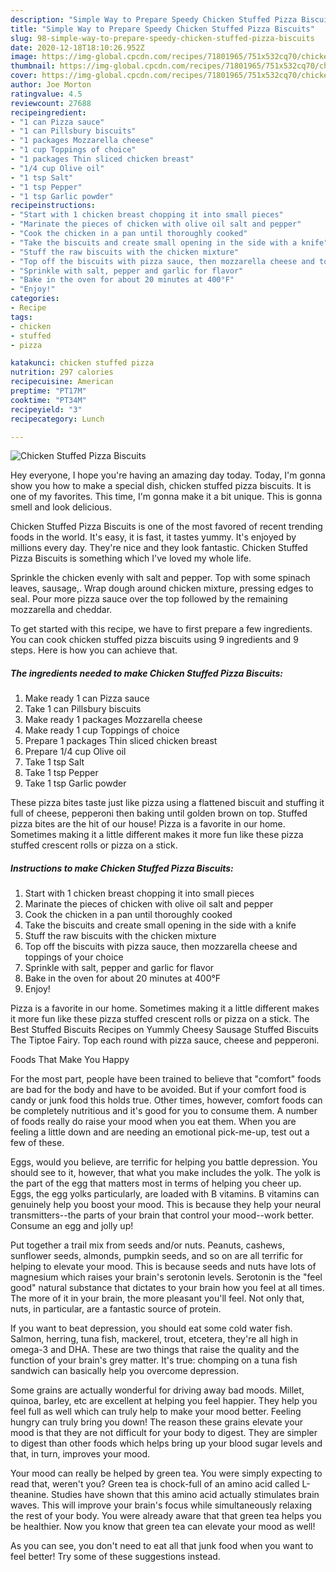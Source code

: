 ```yaml
---
description: "Simple Way to Prepare Speedy Chicken Stuffed Pizza Biscuits"
title: "Simple Way to Prepare Speedy Chicken Stuffed Pizza Biscuits"
slug: 98-simple-way-to-prepare-speedy-chicken-stuffed-pizza-biscuits
date: 2020-12-18T18:10:26.952Z
image: https://img-global.cpcdn.com/recipes/71801965/751x532cq70/chicken-stuffed-pizza-biscuits-recipe-main-photo.jpg
thumbnail: https://img-global.cpcdn.com/recipes/71801965/751x532cq70/chicken-stuffed-pizza-biscuits-recipe-main-photo.jpg
cover: https://img-global.cpcdn.com/recipes/71801965/751x532cq70/chicken-stuffed-pizza-biscuits-recipe-main-photo.jpg
author: Joe Morton
ratingvalue: 4.5
reviewcount: 27688
recipeingredient:
- "1 can Pizza sauce"
- "1 can Pillsbury biscuits"
- "1 packages Mozzarella cheese"
- "1 cup Toppings of choice"
- "1 packages Thin sliced chicken breast"
- "1/4 cup Olive oil"
- "1 tsp Salt"
- "1 tsp Pepper"
- "1 tsp Garlic powder"
recipeinstructions:
- "Start with 1 chicken breast chopping it into small pieces"
- "Marinate the pieces of chicken with olive oil salt and pepper"
- "Cook the chicken in a pan until thoroughly cooked"
- "Take the biscuits and create small opening in the side with a knife"
- "Stuff the raw biscuits with the chicken mixture"
- "Top off the biscuits with pizza sauce, then mozzarella cheese and toppings of your choice"
- "Sprinkle with salt, pepper and garlic for flavor"
- "Bake in the oven for about 20 minutes at 400°F"
- "Enjoy!"
categories:
- Recipe
tags:
- chicken
- stuffed
- pizza

katakunci: chicken stuffed pizza 
nutrition: 297 calories
recipecuisine: American
preptime: "PT17M"
cooktime: "PT34M"
recipeyield: "3"
recipecategory: Lunch

---
```



![Chicken Stuffed Pizza Biscuits](https://img-global.cpcdn.com/recipes/71801965/751x532cq70/chicken-stuffed-pizza-biscuits-recipe-main-photo.jpg)

Hey everyone, I hope you're having an amazing day today. Today, I'm gonna show you how to make a special dish, chicken stuffed pizza biscuits. It is one of my favorites. This time, I'm gonna make it a bit unique. This is gonna smell and look delicious.

Chicken Stuffed Pizza Biscuits is one of the most favored of recent trending foods in the world. It's easy, it is fast, it tastes yummy. It's enjoyed by millions every day. They're nice and they look fantastic. Chicken Stuffed Pizza Biscuits is something which I've loved my whole life.

Sprinkle the chicken evenly with salt and pepper. Top with some spinach leaves, sausage,. Wrap dough around chicken mixture, pressing edges to seal. Pour more pizza sauce over the top followed by the remaining mozzarella and cheddar.


To get started with this recipe, we have to first prepare a few ingredients. You can cook chicken stuffed pizza biscuits using 9 ingredients and 9 steps. Here is how you can achieve that.

<!--inarticleads1-->

##### The ingredients needed to make Chicken Stuffed Pizza Biscuits:

1. Make ready 1 can Pizza sauce
1. Take 1 can Pillsbury biscuits
1. Make ready 1 packages Mozzarella cheese
1. Make ready 1 cup Toppings of choice
1. Prepare 1 packages Thin sliced chicken breast
1. Prepare 1/4 cup Olive oil
1. Take 1 tsp Salt
1. Take 1 tsp Pepper
1. Take 1 tsp Garlic powder


These pizza bites taste just like pizza using a flattened biscuit and stuffing it full of cheese, pepperoni then baking until golden brown on top. Stuffed pizza bites are the hit of our house! Pizza is a favorite in our home. Sometimes making it a little different makes it more fun like these pizza stuffed crescent rolls or pizza on a stick. 

<!--inarticleads2-->

##### Instructions to make Chicken Stuffed Pizza Biscuits:

1. Start with 1 chicken breast chopping it into small pieces
1. Marinate the pieces of chicken with olive oil salt and pepper
1. Cook the chicken in a pan until thoroughly cooked
1. Take the biscuits and create small opening in the side with a knife
1. Stuff the raw biscuits with the chicken mixture
1. Top off the biscuits with pizza sauce, then mozzarella cheese and toppings of your choice
1. Sprinkle with salt, pepper and garlic for flavor
1. Bake in the oven for about 20 minutes at 400°F
1. Enjoy!


Pizza is a favorite in our home. Sometimes making it a little different makes it more fun like these pizza stuffed crescent rolls or pizza on a stick. The Best Stuffed Biscuits Recipes on Yummly Cheesy Sausage Stuffed Biscuits The Tiptoe Fairy. Top each round with pizza sauce, cheese and pepperoni. 

Foods That Make You Happy


For the most part, people have been trained to believe that "comfort" foods are bad for the body and have to be avoided. But if your comfort food is candy or junk food this holds true. Other times, however, comfort foods can be completely nutritious and it's good for you to consume them. A number of foods really do raise your mood when you eat them. When you are feeling a little down and are needing an emotional pick-me-up, test out a few of these.

Eggs, would you believe, are terrific for helping you battle depression. You should see to it, however, that what you make includes the yolk. The yolk is the part of the egg that matters most in terms of helping you cheer up. Eggs, the egg yolks particularly, are loaded with B vitamins. B vitamins can genuinely help you boost your mood. This is because they help your neural transmitters--the parts of your brain that control your mood--work better. Consume an egg and jolly up!

Put together a trail mix from seeds and/or nuts. Peanuts, cashews, sunflower seeds, almonds, pumpkin seeds, and so on are all terrific for helping to elevate your mood. This is because seeds and nuts have lots of magnesium which raises your brain's serotonin levels. Serotonin is the "feel good" natural substance that dictates to your brain how you feel at all times. The more of it in your brain, the more pleasant you'll feel. Not only that, nuts, in particular, are a fantastic source of protein.

If you want to beat depression, you should eat some cold water fish. Salmon, herring, tuna fish, mackerel, trout, etcetera, they're all high in omega-3 and DHA. These are two things that raise the quality and the function of your brain's grey matter. It's true: chomping on a tuna fish sandwich can basically help you overcome depression. 

Some grains are actually wonderful for driving away bad moods. Millet, quinoa, barley, etc are excellent at helping you feel happier. They help you feel full as well which can truly help to make your mood better. Feeling hungry can truly bring you down! The reason these grains elevate your mood is that they are not difficult for your body to digest. They are simpler to digest than other foods which helps bring up your blood sugar levels and that, in turn, improves your mood.

Your mood can really be helped by green tea. You were simply expecting to read that, weren't you? Green tea is chock-full of an amino acid called L-theanine. Studies have shown that this amino acid actually stimulates brain waves. This will improve your brain's focus while simultaneously relaxing the rest of your body. You were already aware that that green tea helps you be healthier. Now you know that green tea can elevate your mood as well!

As you can see, you don't need to eat all that junk food when you want to feel better! Try  some  of  these  suggestions  instead.

